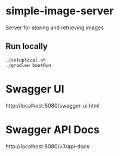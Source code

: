 # simple-image-server
Server for storing and retrieving images

## Run locally
```
./setuplocal.sh
./gradlew bootRun
```

# Swagger UI
http://localhost:8080/swagger-ui.html

# Swagger API Docs
http://localhost:8080/v3/api-docs
